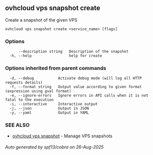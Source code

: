 ## ovhcloud vps snapshot create

Create a snapshot of the given VPS

```
ovhcloud vps snapshot create <service_name> [flags]
```

### Options

```
      --description string   Description of the snapshot
  -h, --help                 help for create
```

### Options inherited from parent commands

```
  -d, --debug           Activate debug mode (will log all HTTP requests details)
  -f, --format string   Output value according to given format (expression using gval format)
  -e, --ignore-errors   Ignore errors in API calls when it is not fatal to the execution
  -i, --interactive     Interactive output
  -j, --json            Output in JSON
  -y, --yaml            Output in YAML
```

### SEE ALSO

* [ovhcloud vps snapshot](ovhcloud_vps_snapshot.md)	 - Manage VPS snapshots

###### Auto generated by spf13/cobra on 26-Aug-2025
